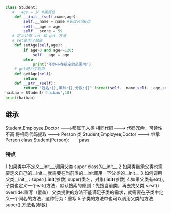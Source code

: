 <!--
 * @Author: your name
 * @Date: 2020-03-24 13:36:36
 * @LastEditTime: 2020-03-26 13:22:33
 * @LastEditors: Please set LastEditors
 * @Description: In User Settings Edit
 * @FilePath: \刷题人生\python学习\python学习.md
 -->
```python
class Student:
   # __age = 18 #类属性
    def __init__(self,name,age):
        self.__name = name #长度必须6位
        self.__age = age
        self.__score = 59
   # 定义公有 set 和 get 方法
   # set是为了赋值
    def setAge(self,age):
        if age>0 and age<=120:
            self.__age = age
        else:
            print('年龄不在规定的范围内')
    # get是为了取值 
    def getAge(self):
        return 
    def __str__(self):
        return "姓名:{},年龄:{},分数:{}".format(self.__name,self.__age,self.__score)
haibao = Student('haibao',18)
print(haibao)
```
## 继承
Student,Employee,Doctor --->都属于人类
相同代码---> 代码冗余，可读性不高
将相同代码提取 ---> Person 类
Student,Employee,Doctor ---> 继承Person
class Student(Person):
&emsp;&emsp;pass
### 特点
1.如果类中不定义__init__,调用父类 super class的__init__
2.如果类继承父类也需要定义自己的__init__,就需要在当前类的__init调用一下父类的__init__
3.如何调用父类__init__:
        super().__init__(参数)
        super(类名，对象).__init__(参数)
4.如果父类有eat(),子类也定义一个eat()方法，默认搜索的原则：先搜当前类，再去找父类
    s.eat()
    override:重写（覆盖）
    父类提供的方法不能满足子类的需求，就需要在子类中定义一个同名的方法，这种行为：重写
5.子类的方法中也可以调用父类的方法
    super().方法名(参数) 